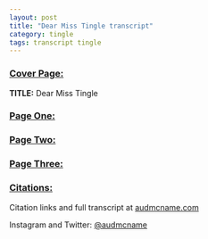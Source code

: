 ```yaml
---
layout: post
title: "Dear Miss Tingle transcript"
category: tingle
tags: transcript tingle
---
```


### [Cover Page:](/tingle/2022/11/03/0)

**TITLE:** Dear Miss Tingle

### [Page One:](/tingle/2022/11/04/1)

### [Page Two:](/tingle/2022/11/05/2)

### [Page Three:](/tingle/2022/11/06/3)


### [Citations:](/tingle/2022/11/03/0)

Citation links and full transcript at [audmcname.com](audmcname.com)

Instagram and Twitter: [@audmcname](https://www.instagram.com/audmcname/)
